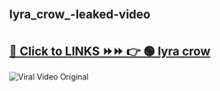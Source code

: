 
 ## lyra_crow_-leaked-video 

# <h2><a href="https://clipsfans.com/lyra_crow_&ref=git">🔗 Click to LINKS ⏩⏩ 👉 🟢 lyra crow  </a></h2>

<a href="https://clipsfans.com/lyra_crow_&ref=git" rel="nofollow" data-target="animated-image.originalLink"><img src="https://i.ibb.co.com/xMMVF88/686577567.gif" alt="Viral Video Original" style="max-width: 100%; display: inline-block;" data-target="animated-image.originalImage"></a>

